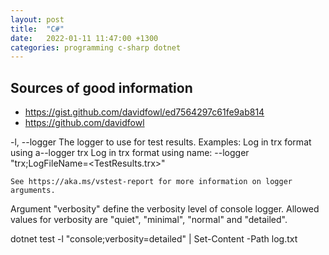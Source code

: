 ```yaml
---
layout: post
title:  "C#"
date:   2022-01-11 11:47:00 +1300
categories: programming c-sharp dotnet
---
```



## Sources of good information

- https://gist.github.com/davidfowl/ed7564297c61fe9ab814
- https://github.com/davidfowl


-l, --logger <LOGGER>  The logger to use for test results.
    Examples:
    Log in trx format using a--logger trx
    Log in trx format using name: --logger "trx;LogFileName=<TestResults.trx>"

    See https://aka.ms/vstest-report for more information on logger arguments.

Argument "verbosity" define the verbosity level of console logger. Allowed values for verbosity are "quiet", "minimal", "normal" and "detailed".

dotnet test -l "console;verbosity=detailed" | Set-Content -Path log.txt

